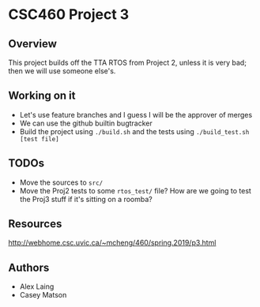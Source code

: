 # CSC460 Project 3

## Overview
This project builds off the TTA RTOS from Project 2, unless it is very bad; then we will use someone else's.

## Working on it
- Let's use feature branches and I guess I will be the approver of merges
- We can use the github builtin bugtracker
- Build the project using `./build.sh` and the tests using `./build_test.sh [test file]`

## TODOs
- Move the sources to `src/`
- Move the Proj2 tests to some `rtos_test/` file? How are we going to test the Proj3 stuff if it's sitting on a roomba?

## Resources
http://webhome.csc.uvic.ca/~mcheng/460/spring.2019/p3.html

## Authors
- Alex Laing
- Casey Matson

